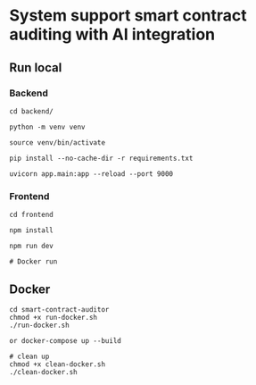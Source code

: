 # System support smart contract auditing with AI integration
## Run local

### Backend

```
cd backend/

python -m venv venv 

source venv/bin/activate

pip install --no-cache-dir -r requirements.txt

uvicorn app.main:app --reload --port 9000
```

### Frontend

```
cd frontend

npm install

npm run dev

# Docker run
```

## Docker

```
cd smart-contract-auditor
chmod +x run-docker.sh
./run-docker.sh

or docker-compose up --build

# clean up
chmod +x clean-docker.sh
./clean-docker.sh
```
